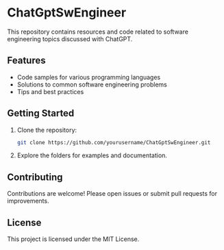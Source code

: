 # ChatGptSwEngineer

This repository contains resources and code related to software engineering topics discussed with ChatGPT.

## Features

- Code samples for various programming languages
- Solutions to common software engineering problems
- Tips and best practices

## Getting Started

1. Clone the repository:
    ```bash
    git clone https://github.com/yourusername/ChatGptSwEngineer.git
    ```
2. Explore the folders for examples and documentation.

## Contributing

Contributions are welcome! Please open issues or submit pull requests for improvements.

## License

This project is licensed under the MIT License.

